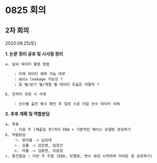 # 0825 회의

## **2차 회의**
2020.08.25(토)

**1. 논문 정리 공유 및 시사점 정리**

    a. 날씨 데이터 활용 방법 

        : 미래 데이터 예측 가능 여부 
        : data leakage 가능성 ? 
        : 달 별/분기 별/계절 별 데이터 추출은 어떨까 ?

    b. 전처리 과정 시 삭제 

        : 선수별 출전 횟수 확인 후 일정 수준 미달 선수 데이터 삭제



**2. 추후 계획 및 역할분담**


    a. 목표 
        : 다음 주 (제출일 전)까지 EDA + 기본적인 베이스 모델링 완성하기 
    b. 역할분담 
        ㄱ. 방어율 -> 남상대
        ㄴ. 승률 -> 김민영, 임창건
        ㄷ. 타율 -> 김동현, 이윤정 
    c. 중간점검 : 이번 주 주말 (EDA, 모델링, 변수 생성 시작하며 어려운 점 공유하기)
